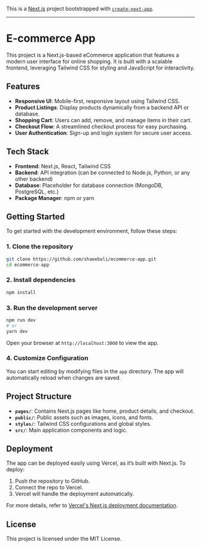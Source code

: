 This is a [Next.js](https://nextjs.org/) project bootstrapped with [`create-next-app`](https://github.com/vercel/next.js/tree/canary/packages/create-next-app).

---

# E-commerce App

This project is a Next.js-based eCommerce application that features a modern user interface for online shopping. It is built with a scalable frontend, leveraging Tailwind CSS for styling and JavaScript for interactivity.

## Features

- **Responsive UI**: Mobile-first, responsive layout using Tailwind CSS.
- **Product Listings**: Display products dynamically from a backend API or database.
- **Shopping Cart**: Users can add, remove, and manage items in their cart.
- **Checkout Flow**: A streamlined checkout process for easy purchasing.
- **User Authentication**: Sign-up and login system for secure user access.

## Tech Stack

- **Frontend**: Next.js, React, Tailwind CSS
- **Backend**: API integration (can be connected to Node.js, Python, or any other backend)
- **Database**: Placeholder for database connection (MongoDB, PostgreSQL, etc.)
- **Package Manager**: npm or yarn

## Getting Started

To get started with the development environment, follow these steps:

### 1. Clone the repository
```bash
git clone https://github.com/shaeebali/ecommerce-app.git
cd ecommerce-app
```

### 2. Install dependencies
```bash
npm install
```

### 3. Run the development server
```bash
npm run dev
# or
yarn dev
```

Open your browser at `http://localhost:3000` to view the app.

### 4. Customize Configuration
You can start editing by modifying files in the `app` directory. The app will automatically reload when changes are saved.

## Project Structure

- **`pages/`**: Contains Next.js pages like home, product details, and checkout.
- **`public/`**: Public assets such as images, icons, and fonts.
- **`styles/`**: Tailwind CSS configurations and global styles.
- **`src/`**: Main application components and logic.

## Deployment

The app can be deployed easily using Vercel, as it’s built with Next.js. To deploy:

1. Push the repository to GitHub.
2. Connect the repo to Vercel.
3. Vercel will handle the deployment automatically.

For more details, refer to [Vercel's Next.js deployment documentation](https://nextjs.org/docs/deployment).

## License

This project is licensed under the MIT License.
